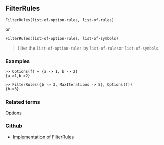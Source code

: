 ## FilterRules 

```
FilterRules(list-of-option-rules, list-of-rules)
```

or 

```
FilterRules(list-of-option-rules, list-of-symbols)
```

> filter the `list-of-option-rules` by `list-of-rules`or `list-of-symbols`.

### Examples

```
>> Options(f) = {a -> 1, b -> 2}
{a->1,b->2}

>> FilterRules({b -> 3, MaxIterations -> 5}, Options(f)) 
{b->3}
```

### Related terms 
[Options](Options.md)

### Github

* [Implementation of FilterRules](https://github.com/axkr/symja_android_library/blob/master/symja_android_library/matheclipse-core/src/main/java/org/matheclipse/core/builtin/PatternMatching.java#L690) 
